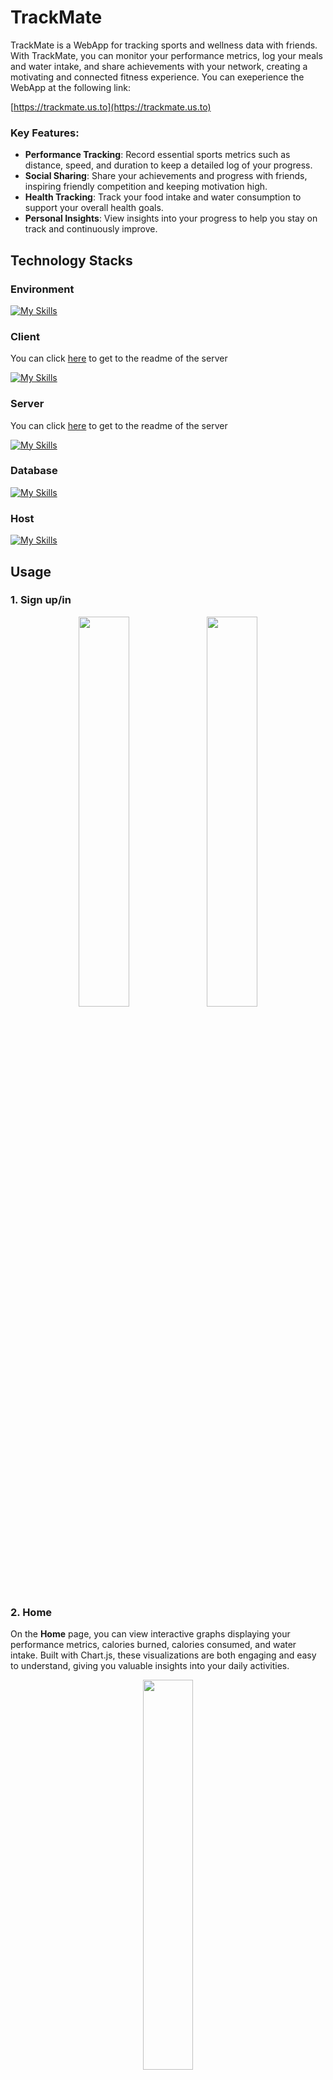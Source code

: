 # TrackMate

TrackMate is a WebApp for tracking sports and wellness data with friends. With TrackMate, you can monitor your performance metrics, log your meals and water intake, and share achievements with your network, creating a motivating and connected fitness experience. You can exeperience the WebApp at the following link:

[https://trackmate.us.to](https://trackmate.us.to)

### Key Features:

-   **Performance Tracking**: Record essential sports metrics such as distance, speed, and duration to keep a detailed log of your progress.
-   **Social Sharing**: Share your achievements and progress with friends, inspiring friendly competition and keeping motivation high.
-   **Health Tracking**: Track your food intake and water consumption to support your overall health goals.
-   **Personal Insights**: View insights into your progress to help you stay on track and continuously improve.

## Technology Stacks

### Environment

[![My Skills](https://skillicons.dev/icons?i=vscode,vite,npm,github,git)](https://skillicons.dev)

### Client

You can click
[here](./client) to get to the readme of the server

[![My Skills](https://skillicons.dev/icons?i=javascript,svelte,html,css)](https://skillicons.dev)

### Server

You can click
[here](./server) to get to the readme of the server

[![My Skills](https://skillicons.dev/icons?i=python,fastapi)](https://skillicons.dev)

### Database

[![My Skills](https://skillicons.dev/icons?i=sqlite)](https://skillicons.dev)

### Host

[![My Skills](https://skillicons.dev/icons?i=nginx)](https://skillicons.dev)

## Usage

### 1. Sign up/in

<p align="middle">
    <img src="./images/KakaoTalk_20241102_212339065_01.jpg" width="40%">
    <img src="./images/KakaoTalk_20241102_212339065.jpg" width="40%">
</p>

### 2. Home

On the **Home** page, you can view interactive graphs displaying your performance metrics, calories burned, calories consumed, and water intake. Built with Chart.js, these visualizations are both engaging and easy to understand, giving you valuable insights into your daily activities.

<p align="middle">
    <img src="./images/home.gif" width="40%">
</p>

### 3. Exercise

The **Exercise** page allows you to log detailed information about your workouts, including activity category, specific exercise type, workout date, duration, and estimated calories burned. TrackMate features a built-in calories-burned calculator, making it easy to estimate energy expenditure based on the 2024 Adult Compendium of Physical Activities MET values (Compendium of Physical Activities). This scientifically grounded approach ensures that your calorie calculations are accurate and tailored to the intensity of your workouts.

<p align="middle">
    <img src="./images/KakaoTalk_20241102_212339065_05.jpg" width="40%">
    <img src="./images/KakaoTalk_20241102_212339065_04.jpg" width="40%">
</p>

### 4. Food Intake

The **Food Intake** page lets you log your meals and track calories consumed throughout the day. With an intuitive interface and infinite scrolling, you can easily view your complete food intake history. Each entry is interactive, allowing you to click to edit or delete items as needed, so your records stay accurate and up-to-date.

<p align="middle">
    <img src="./images/KakaoTalk_20241102_212339065_09.jpg" width="30%">
    <img src="./images/KakaoTalk_20241102_212339065_07.jpg" width="30%">
    <img src="./images/KakaoTalk_20241102_212339065_08.jpg" width="30%">
</p>

### 5. Water Intake

The **Water Intake** page encourages you to stay hydrated by motivating you to reach a daily goal of at least 2 liters of water. As you log your water intake, you’ll see a fun, interactive water wave animation in a glass, visually tracking your progress. Motivational messages also help keep you on track, making hydration goals engaging and achievable.

<p align="middle">
    <img src="./images/water.gif" width="40%">
</p>

### 6. Community

The **Community** page allows you to connect with friends by creating groups and inviting others to join. Within your community, you can share updates on your progress, performance, and even your thoughts and feelings by writing posts and comments.

<p align="middle">
    <img src="./images/KakaoTalk_20241102_212339065_10.jpg" width="30%">
    <img src="./images/KakaoTalk_20241102_212339065_11.jpg" width="30%">
    <img src="./images/KakaoTalk_20241102_212339065_12.jpg" width="30%">
</p>

### 7. Settings

You have option to update your name, email, password, to log out or to delete your account on the **Settings** page

<p align="middle">
    <img src="./images/KakaoTalk_20241102_212339065_13.jpg" width="50%">
</p>

For logging out you have 2 options:

<p align="middle">
    <img src="./images/KakaoTalk_20241102_212339065_14.jpg" width="50%">
</p>
